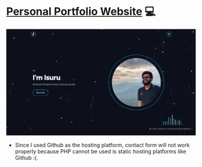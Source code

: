 # [Personal Portfolio Website][website] 💻

![](portfolio.png)

* Since I used Github as the hosting platform, contact form will not work properly because PHP cannot be used is static hosting platforms like Github :(. 



[website]: https://portfolio.isuru.xyz/
